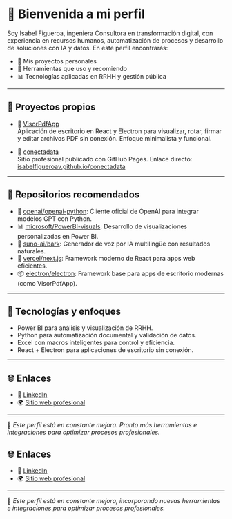 # 👋 Bienvenida a mi perfil

Soy Isabel Figueroa, ingeniera Consultora en transformación digital, con experiencia en recursos humanos, automatización de procesos y desarrollo de soluciones con IA y datos. En este perfil encontrarás:


- 🧩 Mis proyectos personales
- 🧠 Herramientas que uso y recomiendo
- 📊 Tecnologías aplicadas en RRHH y gestión pública

---

## 🚀 Proyectos propios

- 🔹 [VisorPdfApp](https://github.com/isabelarentsen/VisorPdfApp)  
  Aplicación de escritorio en React y Electron para visualizar, rotar, firmar y editar archivos PDF sin conexión. Enfoque minimalista y funcional.

- 🔹 [conectadata](https://github.com/isabelarentsen/conectadata)  
  Sitio profesional publicado con GitHub Pages. Enlace directo: [isabelfigueroav.github.io/conectadata](https://isabelfigueroav.github.io/conectadata/)

---

## 📁 Repositorios recomendados

- 🧠 [openai/openai-python](https://github.com/openai/openai-python): Cliente oficial de OpenAI para integrar modelos GPT con Python.
- 📊 [microsoft/PowerBI-visuals](https://github.com/microsoft/PowerBI-visuals): Desarrollo de visualizaciones personalizadas en Power BI.
- 🧾 [suno-ai/bark](https://github.com/suno-ai/bark): Generador de voz por IA multilingüe con resultados naturales.
- 💬 [vercel/next.js](https://github.com/vercel/next.js): Framework moderno de React para apps web eficientes.
- 📦 [electron/electron](https://github.com/electron/electron): Framework base para apps de escritorio modernas (como VisorPdfApp).

---

## 🧰 Tecnologías y enfoques

- Power BI para análisis y visualización de RRHH.
- Python para automatización documental y validación de datos.
- Excel con macros inteligentes para control y eficiencia.
- React + Electron para aplicaciones de escritorio sin conexión.

---

## 🌐 Enlaces

- 🔗 [LinkedIn](https://www.linkedin.com/in/isabelfigueroav/?utm_medium=social&utm_source=landing&utm_campaign=perfil)
- 🌍 [Sitio web profesional](https://isabelfigueroav.github.io/conectadata/)

---

📌 *Este perfil está en constante mejora. Pronto más herramientas e integraciones para optimizar procesos profesionales.*












## 🌐 Enlaces

- 🔗 [LinkedIn](https://www.linkedin.com/in/isabelfigueroav/?utm_medium=social&utm_source=landing&utm_campaign=perfil)
- 🌍 [Sitio web profesional](https://isabelfigueroav.github.io/conectadata/)

---

📌 *Este perfil está en constante mejora, incorporando nuevas herramientas e integraciones para optimizar procesos profesionales.*  
